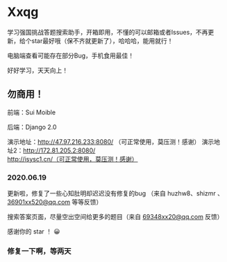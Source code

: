 # Xxqg
学习强国挑战答题搜索助手，开箱即用，不懂的可以邮箱或者Issues，不再更新，给个star最好哦（保不齐就更新了），哈哈哈，能用就行！

电脑端查看可能存在部分Bug，手机食用最佳！

好好学习，天天向上！

## 勿商用！



前端：Sui Moible



后端：Django 2.0


演示地址：http://47.97.216.233:8080/ （可正常使用，莫压测！感谢）
演示地址2：http://172.81.205.2:8080/  http://isysc1.cn/（可正常使用，莫压测！感谢）

### 2020.06.19
更新啦，修复了一些心知肚明却迟迟没有修复的bug （来自 huzhw8、shizmr 、36901xx520@qq.com 等等反馈）

搜索答案页面，尽量空出空间给更多的题目（来自 69348xx20@qq.com 反馈）

感谢你的 star ！ 😀

### 修复一下啊，等两天 
